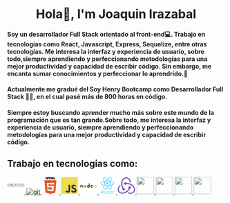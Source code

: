 <h1 align="center">Hola👋, I'm Joaquin Irazabal</h1>
<h4 align="left">Soy un desarrollador Full Stack orientado al front-end💻. Trabajo en tecnologías como React, Javascript, Express, Sequelize, entre otras tecnologías. Me interesa la interfaz y experiencia de usuario, sobre todo,siempre aprendiendo y perfeccionando metodologías para una mejor productividad y capacidad de escribir código. Sin embargo, me encanta sumar conocimientos y perfeccionar lo aprendrido.📖</h4>

<h4>Actualmente me gradué del Soy Henry Bootcamp como Desarrollador Full Stack 🧑‍🎓, en el cual pasé más de 800 horas en código.</h4>

<h4>Siempre estoy buscando aprender mucho más sobre este mundo de la programación que es tan grande.Sobre todo, me interesa la interfaz y experiencia de usuario,
siempre aprendiendo y perfeccionando metodologías para una mejor productividad y capacidad de escribir código. 
</h4>
<h2>Trabajo en tecnologias como:</h2>
<div "flex">
<a href="https://expressjs.com" target="_blank" rel="noreferrer"> <img src="https://raw.githubusercontent.com/devicons/devicon/master/icons/express/express-original-wordmark.svg" alt="express" width="40" height="40"/> </a> 
<a href="https://git-scm.com/" target="_blank" rel="noreferrer"> <img src="https://www.vectorlogo.zone/logos/git-scm/git-scm-icon.svg" alt="git" width="40" height="40"/> </a> 
<a href="https://www.w3.org/html/" target="_blank" rel="noreferrer"> <img src="https://raw.githubusercontent.com/devicons/devicon/master/icons/html5/html5-original-wordmark.svg" alt="html5" width="40" height="40"/> </a> 
<a href="https://developer.mozilla.org/en-US/docs/Web/JavaScript" target="_blank" rel="noreferrer"> <img src="https://raw.githubusercontent.com/devicons/devicon/master/icons/javascript/javascript-original.svg" alt="javascript" width="40" height="40"/> </a>
<a href="https://nodejs.org" target="_blank" rel="noreferrer"> <img src="https://raw.githubusercontent.com/devicons/devicon/master/icons/nodejs/nodejs-original-wordmark.svg" alt="nodejs" width="40" height="40"/> </a>
<a href="https://reactjs.org/" target="_blank" rel="noreferrer"> <img src="https://raw.githubusercontent.com/devicons/devicon/master/icons/react/react-original-wordmark.svg" alt="react" width="40" height="40"/> </a>
<a href="https://redux.js.org" target="_blank" rel="noreferrer"> <img src="https://raw.githubusercontent.com/devicons/devicon/master/icons/redux/redux-original.svg" alt="redux" width="40" height="40"/> </a>
<a href="https://www.npmjs.com/" target="_blank">
 <img src="https://cdn.jsdelivr.net/gh/devicons/devicon/icons/npm/npm-original-wordmark.svg" width="40" height="40" />
 </a>
 <a href="https://sequelize.org/" target="_blank">
  <img src="https://cdn.jsdelivr.net/gh/devicons/devicon/icons/sequelize/sequelize-original.svg" width="40" height="40"/>
  </a>
   <a href="https://trello.com/" target="_blank">
    <img src="https://cdn.jsdelivr.net/gh/devicons/devicon/icons/trello/trello-plain.svg" width="40" height="40"/>
    </a>
<a href="https://devdocs.io/css/" target="_blank">
  <img src="https://cdn.jsdelivr.net/gh/devicons/devicon/icons/css3/css3-original.svg" width="40" height="40"  />
    </a>
 </div>
</p>
